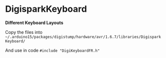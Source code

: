 # DigisparkKeyboard
**Different Keyboard Layouts**

Copy the files into `~/.arduino15/packages/digistump/hardware/avr/1.6.7/libraries/DigisparkKeyboard/`

And use in code `#include "DigiKeyboardFR.h"`
